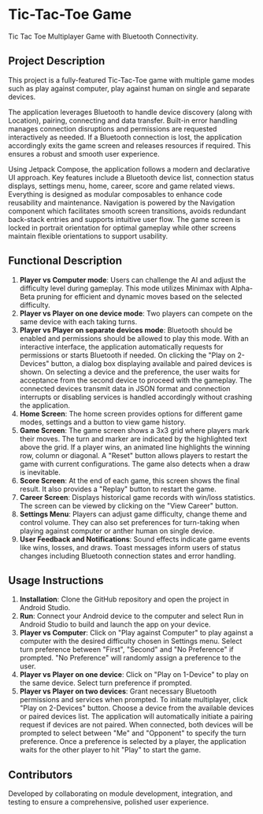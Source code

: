# Tic-Tac-Toe Game
Tic Tac Toe Multiplayer Game with Bluetooth Connectivity.

## Project Description
This project is a fully-featured Tic-Tac-Toe game with multiple game modes such as play against computer, play against human on single and separate devices.

The application leverages Bluetooth to handle device discovery (along with Location), pairing, connecting and data transfer. Built-in error handling manages connection disruptions and permissions are requested interactively as needed. If a Bluetooth connection is lost, the application accordingly exits the game screen and releases resources if required. This ensures a robust and smooth user experience.

Using Jetpack Compose, the application follows a modern and declarative UI approach. Key features include a Bluetooth device list, connection status displays, settings menu, home, career, score and game related views. Everything is designed as modular composables to enhance code reusability and maintenance. Navigation is powered by the Navigation component which facilitates smooth screen transitions, avoids redundant back-stack entries and supports intuitive user flow. The game screen is locked in portrait orientation for optimal gameplay while other screens maintain flexible orientations to support usability.

## Functional Description
1. **Player vs Computer mode**: Users can challenge the AI and adjust the difficulty level during gameplay. This mode utilizes Minimax with Alpha-Beta pruning for efficient and dynamic moves based on the selected difficulty.
2. **Player vs Player on one device mode**: Two players can compete on the same device with each taking turns.
3. **Player vs Player on separate devices mode**: Bluetooth should be enabled and permissions should be allowed to play this mode. With an interactive interface, the application automatically requests for permissions or starts Bluetooth if needed. On clicking the "Play on 2-Devices" button, a dialog box displaying available and paired devices is shown. On selecting a device and the preference, the user waits for acceptance from the second device to proceed with the gameplay. The connected devices transmit data in JSON format and connection interrupts or disabling services is handled accordingly without crashing the application.
4. **Home Screen**: The home screen provides options for different game modes, settings and a button to view game history.
5. **Game Screen**: The game screen shows a 3x3 grid where players mark their moves. The turn and marker are indicated by the highlighted text above the grid. If a player wins, an animated line highlights the winning row, column or diagonal. A "Reset" button allows players to restart the game with current configurations. The game also detects when a draw is inevitable.
6. **Score Screen**: At the end of each game, this screen shows the final result. It also provides a "Replay" button to restart the game.
7. **Career Screen**: Displays historical game records with win/loss statistics. The screen can be viewed by clicking on the "View Career" button.
8. **Settings Menu**: Players can adjust game difficulty, change theme and control volume. They can also set preferences for turn-taking when playing against computer or anther human on single device.
9. **User Feedback and Notifications**: Sound effects indicate game events like wins, losses, and draws. Toast messages inform users of status changes including Bluetooth connection states and error handling.


## Usage Instructions
1. **Installation**: Clone the GitHub repository and open the project in Android Studio.
2. **Run**: Connect your Android device to the computer and select Run in Android Studio to build and launch the app on your device.
3. **Player vs Computer**: Click on "Play against Computer" to play against a computer with the desired difficulty chosen in Settings menu. Select turn preference between "First", "Second" and "No Preference" if prompted. "No Preference" will randomly assign a preference to the user.
4. **Player vs Player on one device**: Click on "Play on 1-Device" to play on the same device. Select turn preference if prompted.
4. **Player vs Player on two devices**: Grant necessary Bluetooth permissions and services when prompted. To initiate multiplayer, click "Play on 2-Devices" button. Choose a device from the available devices or paired devices list. The application will automatically initiate a pairing request if devices are not paired. When connected, both devices will be prompted to select between "Me" and "Opponent" to specify the turn preference. Once a preference is selected by a player, the application waits for the other player to hit "Play" to start the game.


## Contributors
Developed by collaborating on module development, integration, and testing to ensure a comprehensive, polished user experience.
